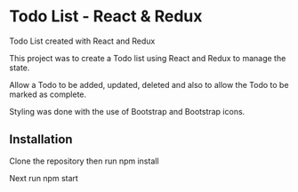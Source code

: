 # Todo List - React & Redux
Todo List created with React and Redux

This project was to create a Todo list using React and Redux to manage the state.

Allow a Todo to be added, updated, deleted and also to allow the Todo to be marked as complete.

Styling was done with the use of Bootstrap and Bootstrap icons.

## Installation

Clone the repository then run npm install

Next run npm start
